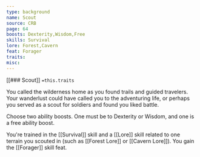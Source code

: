 ```yaml
---
type: background
name: Scout 
source: CRB
page: 64
boosts: Dexterity,Wisdom,Free
skills: Survival
lore: Forest,Cavern
feat: Forager
traits: 
misc: 
---
```


[[### Scout]]
`=this.traits`


You called the wilderness home as you found trails and guided travelers. Your wanderlust could have called you to the adventuring life, or perhaps you served as a scout for soldiers and found you liked battle.

Choose two ability boosts. One must be to Dexterity or Wisdom, and one is a free ability boost.

You're trained in the [[Survival]] skill and a [[Lore]] skill related to one terrain you scouted in (such as [[Forest Lore]] or [[Cavern Lore]]). You gain the [[Forager]] skill feat.


